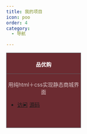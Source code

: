 ```yaml
---
title: 我的项目
icon: poo
order: 4
category:
  - 导航

---
```


<div class="project">
  <h4>品优购</h4>
  <p>用纯html＋css实现静态商城界面</p>
  <ul>
  <li><el-button><a class="link" href="https://dengbowen666.github.io/pinyougou/">访问</a></el-button></li>
  <li><el-button><a href="https://github.com/dengbowen666/pinyougou">源码</a></el-button></li>

  </ul>
</div>

<style scoped>
  
.project{
  width: 200px;
  height: 200px;
  border: 1px solid rgb(93, 93, 98);
  background-color:rgba(105, 38, 45, 0.975) ;
}
.project h4{
  text-align: center;
  border-bottom: 1px solid rgb(93, 93, 98);
  padding-bottom: 15px;
  color: #fff;
}
.project p{
  text-align: center;
  color: #ffffffba;
}
.project ul li{
  float: left;
  margin-left: 5px;
}

</style>




